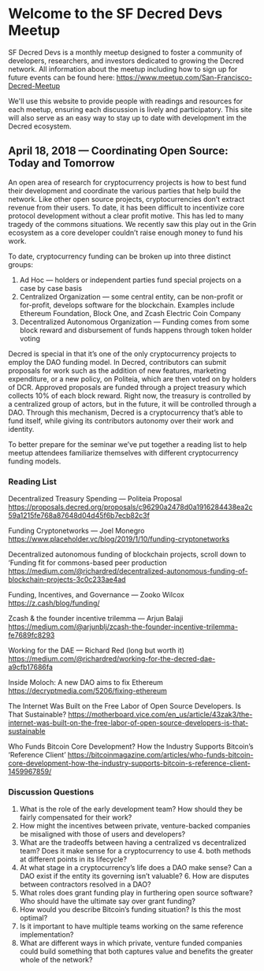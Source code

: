 # Welcome to the SF Decred Devs Meetup

SF Decred Devs is a monthly meetup designed to foster a community of developers, researchers, and investors dedicated to growing the Decred network. All information about the meetup including how to sign up for future events can be found here: https://www.meetup.com/San-Francisco-Decred-Meetup  

We'll use this website to provide people with readings and resources for each meetup, ensuring each discussion is lively and participatory. This site will also serve as an easy way to stay up to date with development im the Decred ecosystem.

## April 18, 2018 — Coordinating Open Source: Today and Tomorrow

An open area of research for cryptocurrency projects is how to best fund their development and coordinate the various parties that help build the network. Like other open source projects, cryptocurrencies don’t extract revenue from their users. To date, it has been difficult to incentivize core protocol development without a clear profit motive. This has led to many tragedy of the commons situations. We recently saw this play out in the Grin ecosystem as a core developer couldn’t raise enough money to fund his work.

To date, cryptocurrency funding can be broken up into three distinct groups:
1. Ad Hoc — holders or independent parties fund special projects on a case by case basis
2. Centralized Organization — some central entity, can be non-profit or for-profit, develops software for the blockchain. Examples include Ethereum Foundation, Block One, and Zcash Electric Coin Company
3. Decentralized Autonomous Organization — Funding comes from some block reward and disbursement of funds happens through token holder voting

Decred is special in that it’s one of the only cryptocurrency projects to employ the DAO funding model. In Decred, contributors can submit proposals for work such as the addition of new features, marketing expenditure, or a new policy, on Politeia, which are then voted on by holders of DCR. Approved proposals are funded through a project treasury which collects 10% of each block reward. Right now, the treasury is controlled by a centralized group of actors, but in the future, it will be controlled through a DAO. Through this mechanism, Decred is a cryptocurrency that’s able to fund itself, while giving its contributors autonomy over their work and identity. 

To better prepare for the seminar we’ve put together a reading list to help meetup attendees familiarize themselves with different cryptocurrency funding models.

### Reading List

Decentralized Treasury Spending — Politeia Proposal https://proposals.decred.org/proposals/c96290a2478d0a1916284438ea2c59a1215fe768a87648d04d45f6b7ecb82c3f

Funding Cryptonetworks — Joel Monegro
https://www.placeholder.vc/blog/2019/1/10/funding-cryptonetworks

Decentralized autonomous funding of blockchain projects, scroll down to ‘Funding fit for commons-based peer production
https://medium.com/@richardred/decentralized-autonomous-funding-of-blockchain-projects-3c0c233ae4ad

Funding, Incentives, and Governance — Zooko Wilcox
https://z.cash/blog/funding/

Zcash & the founder incentive trilemma — Arjun Balaji
https://medium.com/@arjunblj/zcash-the-founder-incentive-trilemma-fe7689fc8293

Working for the DAE — Richard Red (long but worth it)
https://medium.com/@richardred/working-for-the-decred-dae-a9cfb17686fa

Inside Moloch: A new DAO aims to fix Ethereum
https://decryptmedia.com/5206/fixing-ethereum

The Internet Was Built on the Free Labor of Open Source Developers. Is That Sustainable?
https://motherboard.vice.com/en_us/article/43zak3/the-internet-was-built-on-the-free-labor-of-open-source-developers-is-that-sustainable

Who Funds Bitcoin Core Development? How the Industry Supports Bitcoin’s ‘Reference Client’
https://bitcoinmagazine.com/articles/who-funds-bitcoin-core-development-how-the-industry-supports-bitcoin-s-reference-client-1459967859/

### Discussion Questions

1. What is the role of the early development team? How should they be fairly compensated for their work? 
2. How might the incentives between private, venture-backed companies be misaligned with those of users and developers?
3. What are the tradeoffs between having a centralized vs decentralized team? Does it make sense for a cryptocurrency to use 4. both methods at different points in its lifecycle?
5. At what stage in a cryptocurrency’s life does a DAO make sense? Can a DAO exist if the entity its governing isn’t valuable? 6. How are disputes between contractors resolved in a DAO?
7. What roles does grant funding play in furthering open source software? Who should have the ultimate say over grant funding?
8. How would you describe Bitcoin’s funding situation? Is this the most optimal?
9. Is it important to have multiple teams working on the same reference implementation?
10. What are different ways in which private, venture funded companies could build something that both captures value and benefits the greater whole of the network?


